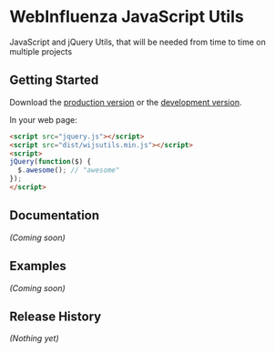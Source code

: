 # WebInfluenza JavaScript Utils

JavaScript and jQuery Utils, that will be needed from time to time on multiple projects

## Getting Started
Download the [production version][min] or the [development version][max].

[min]: https://raw.github.com/webinfluenza/wijsutils/master/dist/wijsutils.min.js
[max]: https://raw.github.com/webinfluenza/wijsutils/master/dist/wijsutils.js

In your web page:

```html
<script src="jquery.js"></script>
<script src="dist/wijsutils.min.js"></script>
<script>
jQuery(function($) {
  $.awesome(); // "awesome"
});
</script>
```

## Documentation
_(Coming soon)_

## Examples
_(Coming soon)_

## Release History
_(Nothing yet)_
